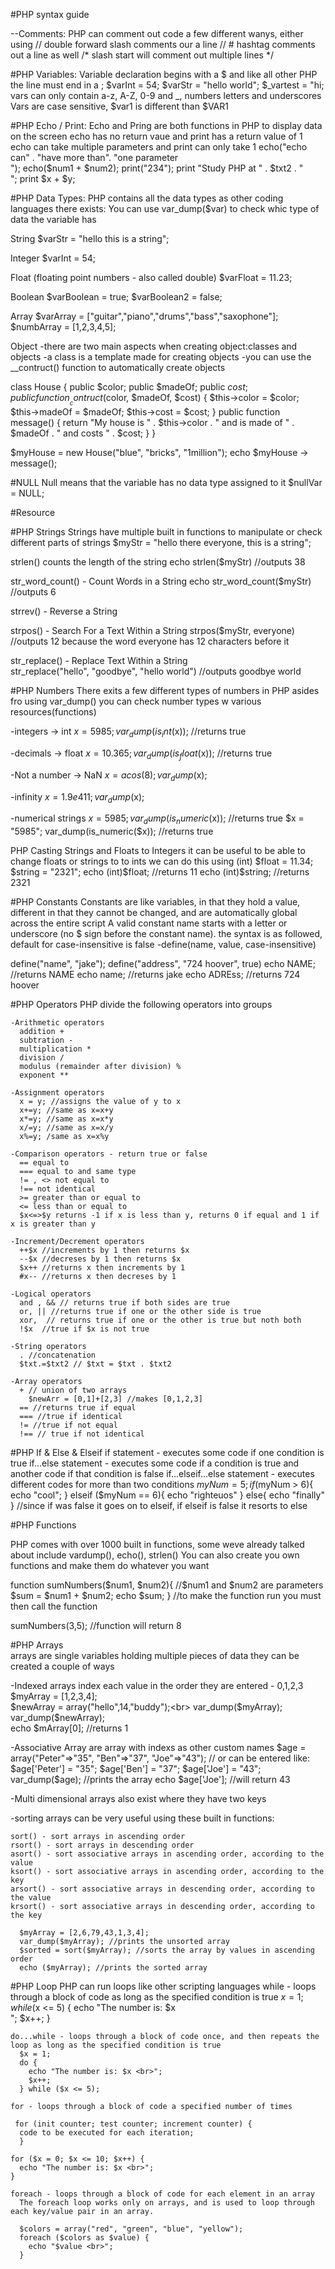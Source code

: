 #PHP syntax guide

--Comments:
PHP can comment out code a few different wanys, either using 
// double forward slash comments our a line
// # hashtag comments out a line as well
/*
slash start will comment out multiple lines
*/

#PHP Variables:
Variable declaration begins with a $ and like all other PHP the 
line must end in a ;
  $varInt = 54;
  $varStr = "hello world";
  $_vartest = "hi;
vars can only contain a-z, A-Z, 0-9 and _, numbers letters and underscores
Vars are case sensitive, $var1 is different than $VAR1

#PHP Echo / Print:
Echo and Pring are both functions in PHP to display data on the screen
echo has no return vaue and print has a return value of 1
echo can take multiple parameters and print can only take 1
  echo("echo can" . "have more than". "one parameter<br>");
  echo($num1 + $num2);
  print("234");
  print "Study PHP at " . $txt2 . "<br>";
  print $x + $y;


#PHP Data Types:
PHP contains all the data types as other coding languages
 there exists:
 You can use var_dump($var) to check whic type of data the variable has
   
   String
    $varStr = "hello this is a string";
    
   Integer
    $varInt = 54;
    
   Float (floating point numbers - also called double)
    $varFloat = 11.23;
    
   Boolean
    $varBoolean = true;
    $varBoolean2 = false;
    
   Array
    $varArray = ["guitar","piano","drums","bass","saxophone"];
    $numbArray = [1,2,3,4,5];
    
   Object
   -there are two main aspects when creating object:classes and objects
   -a class is a template made for creating objects
   -you can use the __contruct() function to automatically create objects
   
  class House {
    public $color;
    public $madeOf;
    public $cost;
    public function __contruct($color, $madeOf, $cost) {
      $this->color = $color;
      $this->madeOf = $madeOf;
      $this->cost = $cost;
    }
    public function message() {
      return "My house is " . $this->color . " and is made of " . 
      $madeOf . " and costs " . $cost;
    }
 }
  
$myHouse = new House("blue", "bricks", "1million");
echo $myHouse -> message();

#NULL
   Null means that the variable has no data type assigned to it
   $nullVar = NULL;
   
#Resource
    
#PHP Strings
Strings have multiple built in functions to manipulate or check different 
parts of strings
$myStr = "hello there everyone, this is a string";

strlen() counts the length of the string
echo strlen($myStr) //outputs 38

str_word_count() - Count Words in a String
echo str_word_count($myStr) //outputs 6

strrev() - Reverse a String

strpos() - Search For a Text Within a String
strpos($myStr, everyone) //outputs 12 because the word everyone has 12 characters before it

str_replace() - Replace Text Within a String  
str_replace("hello", "goodbye", "hello world") //outputs goodbye world

#PHP Numbers
There exits a few different types of numbers in PHP
asides fro using var_dump() you can check number types w various resources(functions)

-integers -> int
  $x = 5985;
  var_dump(is_int($x));  //returns true
  
-decimals -> float
  $x = 10.365;
  var_dump(is_float($x)); //returns true
  
-Not a number -> NaN
  $x = acos(8);
  var_dump($x);

-infinity
  $x = 1.9e411;
  var_dump($x);
  
-numerical strings
  $x = 5985;
  var_dump(is_numeric($x)); //returns true
  $x = "5985";
  var_dump(is_numeric($x)); //returns true
  
PHP Casting Strings and Floats to Integers
  it can be useful to be able to change floats or strings to to ints
  we can do this using (int)
  $float = 11.34;
  $string = "2321";
  echo (int)$float; //returns 11
  echo (int)$string; //returns 2321


#PHP Constants
Constants are like variables, in that they hold a value, different
in that they cannot be changed, and are automatically global across the entire script
A valid constant name starts with a letter or underscore (no $ sign before the constant name).
the syntax is as followed, default for case-insensitive is false
   -define(name, value, case-insensitive)
   
   define("name", "jake");
   define("address", "724 hoover", true)
   echo NAME;  //returns NAME
   echo name;  //returns jake
   echo ADREss; //returns 724 hoover
  
  
#PHP Operators
  PHP divide the following operators into groups 
  
    -Arithmetic operators
      addition +
      subtration -
      multiplication *
      division /
      modulus (remainder after division) %
      exponent **
      
    -Assignment operators
      x = y; //assigns the value of y to x
      x+=y; //same as x=x+y
      x*=y; //same as x=x*y
      x/=y; //same as x=x/y
      x%=y; /same as x=x%y
      
    -Comparison operators - return true or false
      == equal to 
      === equal to and same type
      != , <> not equal to
      !== not identical
      >= greater than or equal to
      <= less than or equal to
      $x<=>$y returns -1 if x is less than y, returns 0 if equal and 1 if x is greater than y
      
    -Increment/Decrement operators
      ++$x //increments by 1 then returns $x
      --$x //decreses by 1 then returns $x
      $x++ //returns x then increments by 1
      #x-- //returns x then decreses by 1
      
    -Logical operators
      and , && // returns true if both sides are true
      or, || //returns true if one or the other side is true
      xor,  // returns true if one or the other is true but noth both
      !$x  //true if $x is not true
      
    -String operators
      . //concatenation
      $txt.=$txt2 // $txt = $txt . $txt2
      
    -Array operators
      + // union of two arrays 
        $newArr = [0,1]+[2,3] //makes [0,1,2,3]
      == //returns true if equal
      === //true if identical
      != //true if not equal
      !== // true if not identical      

#PHP If & Else & Elseif
  if statement - executes some code if one condition is true
  if...else statement - executes some code if a condition is true and another code if that condition is false
  if...elseif...else statement - executes different codes for more than two conditions
    $myNum = 5;
    if ($myNum > 6){
      echo "cool";
    }
    elseif ($myNum == 6){
     echo "righteuos"
    }
    else{
      echo "finally"
    }
    //since if was false it goes on to elseif, if elseif is false it resorts to else
    

#PHP Functions

  PHP comes with over 1000 built in functions, some weve already talked 
  about include vardump(), echo(), strlen()
  You can also create you own functions and make them do whatever you want
  
  function sumNumbers($num1, $num2){  //$num1 and $num2 are parameters
  $sum = $num1 + $num2;
  echo $sum;
  }
    //to make the function run you must then call the function
    
  sumNumbers(3,5); //function will return 8
  
  
#PHP Arrays<br>
  arrays are single variables holding multiple pieces of data
  they can be created a couple of ways<br>
  
 -Indexed arrays index each value in the order they are entered - 0,1,2,3<br>
  $myArray = [1,2,3,4];<br>
  $newArray = array("hello",14,"buddy");<br>
  var_dump($myArray);<br>
  var_dump($newArray);<br>
  echo $mArray[0]; //returns 1<br>
  
 -Associative Array are array with indexs as other custom names
  $age = array("Peter"=>"35", "Ben"=>"37", "Joe"=>"43");
  // or can be entered like:
  $age['Peter'] = "35";
  $age['Ben'] = "37";
  $age['Joe'] = "43"; 
  var_dump($age); //prints the array
  echo $age['Joe']; //will return 43
  
  -Multi dimensional arrays also exist where they have two keys
  
  -sorting arrays can be very useful using these built in functions:
  
    sort() - sort arrays in ascending order
    rsort() - sort arrays in descending order
    asort() - sort associative arrays in ascending order, according to the value
    ksort() - sort associative arrays in ascending order, according to the key
    arsort() - sort associative arrays in descending order, according to the value
    krsort() - sort associative arrays in descending order, according to the key

      $myArray = [2,6,79,43,1,3,4];
      var_dump($myArray); //prints the unsorted array
      $sorted = sort($myArray); //sorts the array by values in ascending order
      echo ($myArray); //prints the sorted array

  
#PHP Loop
PHP can run loops like other scripting languages
    while - loops through a block of code as long as the specified condition is true
      $x = 1;
      while($x <= 5) {
        echo "The number is: $x <br>";
        $x++;
      } 
      
    do...while - loops through a block of code once, and then repeats the loop as long as the specified condition is true
      $x = 1;
      do {
        echo "The number is: $x <br>";
        $x++;
      } while ($x <= 5);
      
    for - loops through a block of code a specified number of times
     
     for (init counter; test counter; increment counter) {
      code to be executed for each iteration;
      } 
    
    for ($x = 0; $x <= 10; $x++) {
      echo "The number is: $x <br>";
    } 
    
    foreach - loops through a block of code for each element in an array
      The foreach loop works only on arrays, and is used to loop through each key/value pair in an array.
      
      $colors = array("red", "green", "blue", "yellow"); 
      foreach ($colors as $value) {
        echo "$value <br>";
      }
      
      
      